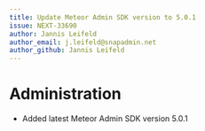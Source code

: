 ```yaml
---
title: Update Meteor Admin SDK version to 5.0.1
issue: NEXT-33690
author: Jannis Leifeld
author_email: j.leifeld@snapadmin.net
author_github: Jannis Leifeld
---
```

# Administration
* Added latest Meteor Admin SDK version 5.0.1
